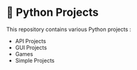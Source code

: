 # 🐍 Python Projects
This repository contains various Python projects :
- API Projects
- GUI Projects
- Games
- Simple Projects
